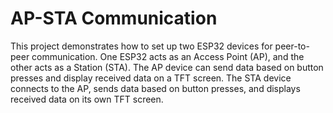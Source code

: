 # AP-STA Communication

This project demonstrates how to set up two ESP32 devices for peer-to-peer communication. One ESP32 acts as an Access Point (AP), and the other acts as a Station (STA). The AP device can send data based on button presses and display received data on a TFT screen. The STA device connects to the AP, sends data based on button presses, and displays received data on its own TFT screen.

